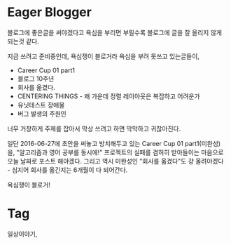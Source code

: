 Eager Blogger
==============

블로그에 좋은글을 써야겠다고 욕심을 부리면 부릴수록 블로그에 글을 잘 올리지 않게 되는것 같다.

지금 쓰려고 준비중인데, 욕심쟁이 블로거라 욕심을 부려 못쓰고 있는글들이,

 * Career Cup 01 part1
 * 블로그 10주년
 * 회사를 옮겼다.
 * CENTERING THINGS - 왜 가운데 정렬 레이아웃은 복잡하고 어려운가
 * 유닛테스트 장애물
 * 버그 발생의 주원인

너무 거창하게 주제를 잡아서 막상 쓰려고 하면 막막하고 귀찮아진다.

일단 2016-06-27에 초안을 써놓고 방치해두고 있는 Career Cup 01 part1(미완성)을, "알고리즘과 영어 공부를 동시에!" 프로젝트의 실패를 겸허히 받아들이는 마음으로 오늘 날짜로 포스트 해야겠다. 그리고 역시 미완성인 "회사를 옮겼다"도 걍 올려야겠다 - 심지어 회사를 옮긴지는 6개월이 다 되어간다.

욕심쟁이 블로거!

Tag
====
일상이야기,
